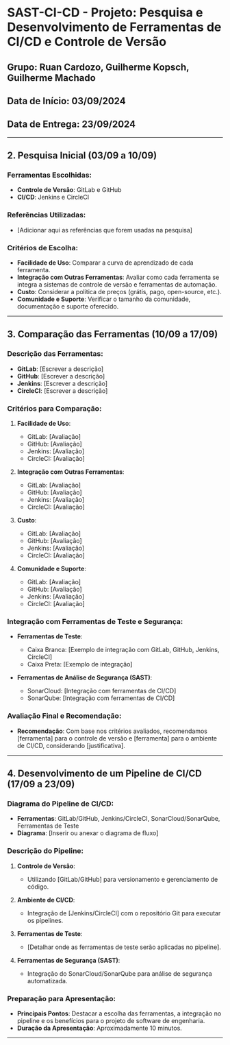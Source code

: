 # SAST-CI-CD - Projeto: Pesquisa e Desenvolvimento de Ferramentas de CI/CD e Controle de Versão

## Grupo: Ruan Cardozo, Guilherme Kopsch, Guilherme Machado
## Data de Início: 03/09/2024
## Data de Entrega: 23/09/2024

---

## 2. Pesquisa Inicial (03/09 a 10/09)

### Ferramentas Escolhidas:
- **Controle de Versão**: GitLab e GitHub
- **CI/CD**: Jenkins e CircleCI

### Referências Utilizadas:
- [Adicionar aqui as referências que forem usadas na pesquisa]

### Critérios de Escolha:
- **Facilidade de Uso**: Comparar a curva de aprendizado de cada ferramenta.
- **Integração com Outras Ferramentas**: Avaliar como cada ferramenta se integra a sistemas de controle de versão e ferramentas de automação.
- **Custo**: Considerar a política de preços (grátis, pago, open-source, etc.).
- **Comunidade e Suporte**: Verificar o tamanho da comunidade, documentação e suporte oferecido.

---

## 3. Comparação das Ferramentas (10/09 a 17/09)

### Descrição das Ferramentas:
- **GitLab**: [Escrever a descrição]
- **GitHub**: [Escrever a descrição]
- **Jenkins**: [Escrever a descrição]
- **CircleCI**: [Escrever a descrição]

### Critérios para Comparação:
1. **Facilidade de Uso**:
   - GitLab: [Avaliação]
   - GitHub: [Avaliação]
   - Jenkins: [Avaliação]
   - CircleCI: [Avaliação]
   
2. **Integração com Outras Ferramentas**:
   - GitLab: [Avaliação]
   - GitHub: [Avaliação]
   - Jenkins: [Avaliação]
   - CircleCI: [Avaliação]

3. **Custo**:
   - GitLab: [Avaliação]
   - GitHub: [Avaliação]
   - Jenkins: [Avaliação]
   - CircleCI: [Avaliação]

4. **Comunidade e Suporte**:
   - GitLab: [Avaliação]
   - GitHub: [Avaliação]
   - Jenkins: [Avaliação]
   - CircleCI: [Avaliação]

### Integração com Ferramentas de Teste e Segurança:
- **Ferramentas de Teste**:
  - Caixa Branca: [Exemplo de integração com GitLab, GitHub, Jenkins, CircleCI]
  - Caixa Preta: [Exemplo de integração]
  
- **Ferramentas de Análise de Segurança (SAST)**:
  - SonarCloud: [Integração com ferramentas de CI/CD]
  - SonarQube: [Integração com ferramentas de CI/CD]

### Avaliação Final e Recomendação:
- **Recomendação**: Com base nos critérios avaliados, recomendamos [ferramenta] para o controle de versão e [ferramenta] para o ambiente de CI/CD, considerando [justificativa].

---

## 4. Desenvolvimento de um Pipeline de CI/CD (17/09 a 23/09)

### Diagrama do Pipeline de CI/CD:
- **Ferramentas**: GitLab/GitHub, Jenkins/CircleCI, SonarCloud/SonarQube, Ferramentas de Teste
- **Diagrama**: [Inserir ou anexar o diagrama de fluxo]
  
### Descrição do Pipeline:
1. **Controle de Versão**:
   - Utilizando [GitLab/GitHub] para versionamento e gerenciamento de código.

2. **Ambiente de CI/CD**:
   - Integração de [Jenkins/CircleCI] com o repositório Git para executar os pipelines.

3. **Ferramentas de Teste**:
   - [Detalhar onde as ferramentas de teste serão aplicadas no pipeline].

4. **Ferramentas de Segurança (SAST)**:
   - Integração do SonarCloud/SonarQube para análise de segurança automatizada.

### Preparação para Apresentação:
- **Principais Pontos**: Destacar a escolha das ferramentas, a integração no pipeline e os benefícios para o projeto de software de engenharia.
- **Duração da Apresentação**: Aproximadamente 10 minutos.

---
